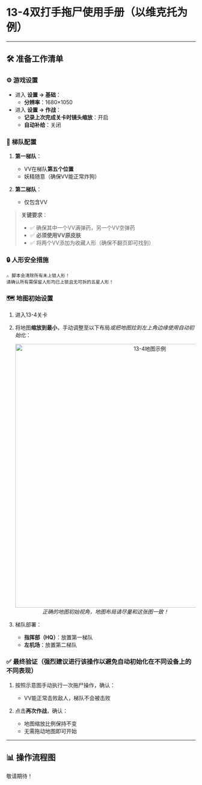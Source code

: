 # 13-4双打手拖尸使用手册（以维克托为例）

---

## 🛠 准备工作清单

### ⚙️ 游戏设置
- 进入 **设置 → 基础**：
  - **分辨率**：1680×1050
- 进入 **设置 → 作战**：
  - **记录上次完成关卡时镜头缩放**：开启
  - **自动补给**：关闭

### 👥 梯队配置
1. **第一梯队**：
   - VV在梯队**第五个位置**
   - 妖精随意（确保VV能正常炸狗）
   
2. **第二梯队**：
   - 仅包含VV
   
> **关键要求**：
> - ✅ 确保其中一个VV满弹药，另一个VV空弹药
> - ✅ **必须使用VV原皮肤**
> - ✅ 将两个VV添加为收藏人形（确保不翻页即可找到）

### 🔒 人形安全措施
```!
⚠️ 脚本会清除所有未上锁人形！
请确认所有需保留人形均已上锁且无可拆的五星人形！
```

### 🗺 地图初始设置
1. 进入13-4关卡
2. 将地图**缩放到最小**，手动调整至以下布局*或把地图拉到左上角边缘使用自动初始化*：
   <p align="center">
     <img alt="13-4地图示例" src="https://cdn.jsdelivr.net/gh/LeonNagant/MaaGF1_Test/example_img/13-4/map_example.png" width="700">
     <br><em>正确的地图初始视角，地图布局请尽量和这张图一致！</em>
   </p>

3. 梯队部署：
   - **指挥部（HQ）**：放置第一梯队
   - **左机场**：放置第二梯队

### ✅ 最终验证（强烈建议进行该操作以避免自动初始化在不同设备上的不同表现）
1. 按照示意图手动执行一次拖尸操作，确认：
   - VV能正常击败敌人，梯队不会被击败
   
2. 点击**再次作战**，确认：
   - 地图缩放比例保持不变
   - 无需拖动地图即可开始

---

## 📊 操作流程图
敬请期待！